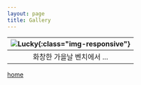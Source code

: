```yaml
---
layout: page
title: Gallery
---
```


| ![Lucky]({{site.url}}/assets/img/lucky03.jpg){:class="img-responsive"} |
|:--:|
| 화창한 가을날 벤치에서 ... |

[home](/)
